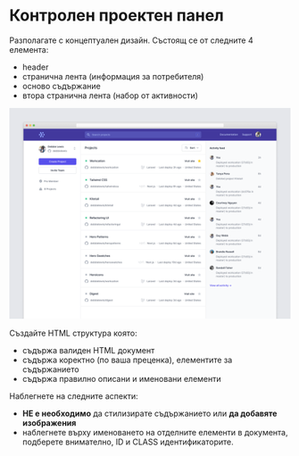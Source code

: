 # Контролен проектен панел

Разполагате с  концептуален дизайн. Състоящ се от следните 4 елемента:
- header
- странична лента (информация за потребителя)
- осново съдържание
- втора странична лента (набор от активности)

![](imgs/hw2.png)

Създайте HTML структура която:
- съдържа валиден HTML документ
- съдържа коректно (по ваша преценка), елементите за съдържанието
- съдържа правилно описани и именовани елементи

Наблегнете на следните аспекти:
- **НЕ е необходимо** да стилизирате съдържанието или **да добавяте изображения**
- наблегнете върху именоването на отделните елементи в документа, подберете внимателно, ID и CLASS идентификаторите.